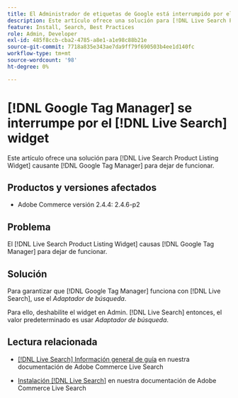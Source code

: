 ```yaml
---
title: El Administrador de etiquetas de Google está interrumpido por el [!DNL Live Search] widget
description: Este artículo ofrece una solución para [!DNL Live Search Product Listing Widget] causante [!DNL Google Tag Manager] para dejar de funcionar.
feature: Install, Search, Best Practices
role: Admin, Developer
exl-id: 485f8ccb-cba2-4785-a8e1-a1e98c88b21e
source-git-commit: 7718a835e343ae7da9ff79f690503b4ee1d140fc
workflow-type: tm+mt
source-wordcount: '98'
ht-degree: 0%

---
```


# [!DNL Google Tag Manager] se interrumpe por el [!DNL Live Search] widget

Este artículo ofrece una solución para [!DNL Live Search Product Listing Widget] causante [!DNL Google Tag Manager] para dejar de funcionar.

## Productos y versiones afectados

* Adobe Commerce versión 2.4.4: 2.4.6-p2

## Problema

El [!DNL Live Search Product Listing Widget] causas [!DNL Google Tag Manager] para dejar de funcionar.

## Solución

Para garantizar que [!DNL Google Tag Manager] funciona con [!DNL Live Search], use el *Adaptador de búsqueda*.

Para ello, deshabilite el widget en Admin. [!DNL Live Search] entonces, el valor predeterminado es usar *Adaptador de búsqueda*.

## Lectura relacionada

* [[!DNL Live Search] Información general de guía](https://experienceleague.adobe.com/docs/commerce-merchant-services/live-search/guide-overview.html) en nuestra documentación de Adobe Commerce Live Search

* [Instalación [!DNL Live Search]](https://experienceleague.adobe.com/docs/commerce-merchant-services/live-search/onboard/install.html) en nuestra documentación de Adobe Commerce Live Search

